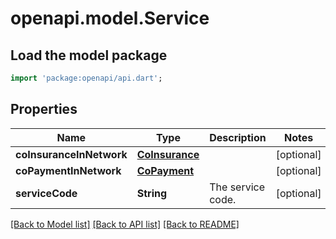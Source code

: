 # openapi.model.Service

## Load the model package
```dart
import 'package:openapi/api.dart';
```

## Properties
Name | Type | Description | Notes
------------ | ------------- | ------------- | -------------
**coInsuranceInNetwork** | [**CoInsurance**](CoInsurance.md) |  | [optional] 
**coPaymentInNetwork** | [**CoPayment**](CoPayment.md) |  | [optional] 
**serviceCode** | **String** | The service code. | [optional] 

[[Back to Model list]](../README.md#documentation-for-models) [[Back to API list]](../README.md#documentation-for-api-endpoints) [[Back to README]](../README.md)


